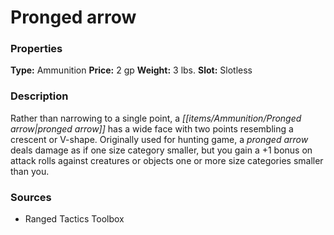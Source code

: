 ﻿---
Title: "Pronged arrow"
Type: "Ammunition"
Price: "2 gp"
Weight: "3 lbs."
Slot: "Slotless"
Description: |
  "Rather than narrowing to a single point, a pronged arrow has a wide face with two points resembling a crescent or V-shape. Originally used for hunting game, a pronged arrow deals damage as if one size category smaller, but you gain a +1 bonus on attack rolls against creatures or objects one or more size categories smaller than you."
Sources: "['Ranged Tactics Toolbox']"
---

# Pronged arrow

### Properties

**Type:** Ammunition **Price:** 2 gp **Weight:** 3 lbs. **Slot:** Slotless

### Description

Rather than narrowing to a single point, a _[[items/Ammunition/Pronged arrow|pronged arrow]]_ has a wide face with two points resembling a crescent or V-shape. Originally used for hunting game, a _pronged arrow_ deals damage as if one size category smaller, but you gain a +1 bonus on attack rolls against creatures or objects one or more size categories smaller than you.

### Sources

* Ranged Tactics Toolbox